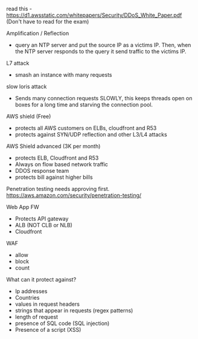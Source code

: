 read this - https://d1.awsstatic.com/whitepapers/Security/DDoS_White_Paper.pdf (Don't have to read for the exam)

Amplification / Reflection
- query an NTP server and put the source IP as a victims IP. Then, when the NTP server responds to the query it send traffic to the victims IP.

L7 attack
- smash an instance with many requests

slow loris attack
- Sends many connection requests SLOWLY, this keeps threads open on boxes for a long time and starving the connection pool.

AWS shield (Free)
- protects all AWS customers on ELBs, cloudfront and R53
- protects against SYN/UDP reflection and other L3/L4 attacks

AWS Shield advanced (3K per month)
- protects ELB, Cloudfront and R53
- Always on flow based network traffic
- DDOS response team
- protects bill against higher bills

Penetration testing needs approving first.
https://aws.amazon.com/security/penetration-testing/ 


Web App FW
- Protects API gateway
- ALB (NOT CLB or NLB)
- Cloudfront

WAF
- allow
- block
- count

What can it protect against?
- Ip addresses
- Countries
- values in request headers
- strings that appear in requests (regex patterns)
- length of request
- presence of SQL code (SQL injection)
- Presence of a script (XSS)

